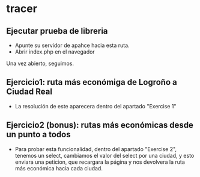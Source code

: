 # tracer

## Ejecutar prueba de libreria

* Apunte su servidor de apahce hacia esta ruta.
* Abrir index.php en el navegador

Una vez abierto, seguimos.

## Ejercicio1: ruta más económiga de Logroño a Ciudad Real

* La resolución de este aparecera dentro del apartado "Exercise 1" 

## Ejercicio2 (bonus): rutas más económicas desde un punto a todos

* Para probar esta funcionalidad, dentro del apartado "Exercise 2", tenemos un select, cambiamos el valor del select por una ciudad, y esto enviara una peticion, que recargara la página y nos devolvera la ruta más económica hacia cada ciudad.